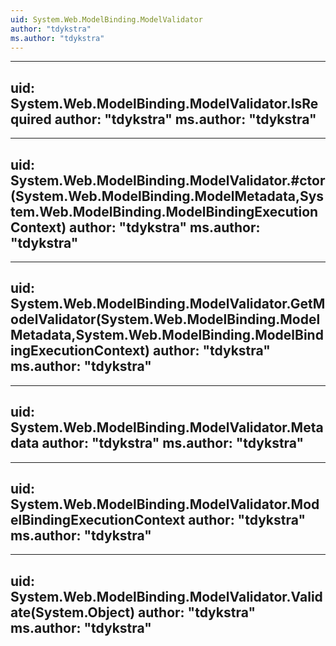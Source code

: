 ```yaml
---
uid: System.Web.ModelBinding.ModelValidator
author: "tdykstra"
ms.author: "tdykstra"
---
```


---
uid: System.Web.ModelBinding.ModelValidator.IsRequired
author: "tdykstra"
ms.author: "tdykstra"
---

---
uid: System.Web.ModelBinding.ModelValidator.#ctor(System.Web.ModelBinding.ModelMetadata,System.Web.ModelBinding.ModelBindingExecutionContext)
author: "tdykstra"
ms.author: "tdykstra"
---

---
uid: System.Web.ModelBinding.ModelValidator.GetModelValidator(System.Web.ModelBinding.ModelMetadata,System.Web.ModelBinding.ModelBindingExecutionContext)
author: "tdykstra"
ms.author: "tdykstra"
---

---
uid: System.Web.ModelBinding.ModelValidator.Metadata
author: "tdykstra"
ms.author: "tdykstra"
---

---
uid: System.Web.ModelBinding.ModelValidator.ModelBindingExecutionContext
author: "tdykstra"
ms.author: "tdykstra"
---

---
uid: System.Web.ModelBinding.ModelValidator.Validate(System.Object)
author: "tdykstra"
ms.author: "tdykstra"
---
